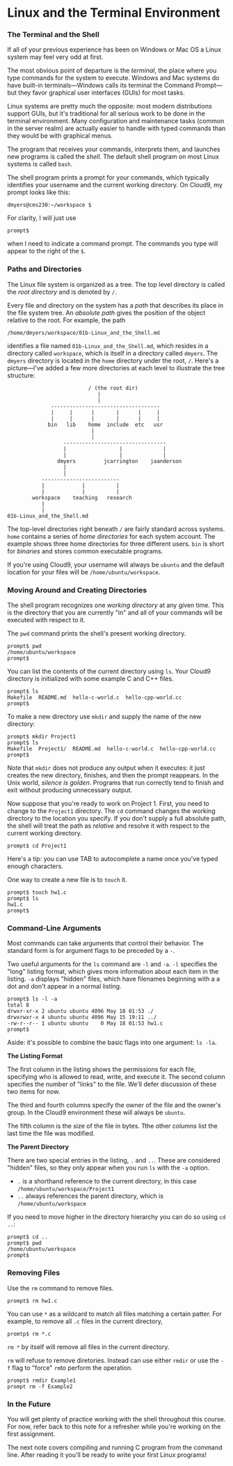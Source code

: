 # Linux and the Terminal Environment

### The Terminal and the Shell

If all of your previous experience has been on Windows or Mac OS a Linux system may feel very odd at first.

The most obvious point of departure is the *terminal*, the place where you type commands for the system to execute. Windows and Mac 
systems do have built-in terminals&mdash;Windows calls its terminal the Command Prompt&mdash;but they favor graphical user interfaces
(GUIs) for most tasks.

Linux systems are pretty much the opposite: most modern distributions support GUIs, but it's traditional for all serious work to be 
done in the terminal environment. Many configuration and maintenance tasks (common in the server realm) are actually easier to handle 
with typed commands than they would be with graphical menus.

The program that receives your commands, interprets them, and launches new programs is called the *shell*. The default shell program 
on most Linux systems is called `bash`.

The shell program prints a prompt for your commands, which typically identifies your username and the current working directory. On
Cloud9, my prompt looks like this:

```
dmyers@cms230:~/workspace $
```

For clarity, I will just use

```
prompt$
```

when I need to indicate a command prompt. The commands you type will appear to the right of the `$`.

### Paths and Directories

The Linux file system is organized as a tree. The top level directory is called the *root directory* and is denoted by `/`.

Every file and directory on the system has a *path* that describes its place in the file system tree. An *absolute path* gives the 
position of the object relative to the root. For example, the path

```
/home/dmyers/workspace/01b-Linux_and_the_Shell.md
```

identifies a file named `01b-Linux_and_the_Shell.md`, which resides in a directory called `workspace`, which is itself in a directory 
called `dmyers`. The `dmyers` directory is located in the `home` directory under the root, `/`. Here's a picture&mdash;I've added a
few more directories at each level to illustrate the tree structure:

```                          
                          / (the root dir)
                             |
                             |
              -----------------------------------
              |     |      |       |      |     |
              |     |      |       |      |     |
             bin   lib    home  include  etc   usr
                           |
                           |
                  ---------------------------------
                  |                 |             |
                  |                 |             |
                dmyers         jcarrington    jaanderson       
                  |
                  |
           -------------------------
           |            |          |
           |            |          |
        workspace    teaching   research
           |
           |
01b-Linux_and_the_Shell.md
```

The top-level directories right beneath `/` are fairly standard across systems. `home` contains a series of *home directories* for
each system account. The example shows three home directories for three different users. `bin` is short for *binaries* and stores 
common executable programs.

If you're using Cloud9, your username will always be `ubuntu` and the default location for your files will be 
`/home/ubuntu/workspace`.

### Moving Around and Creating Directories

The shell program recognizes one *working directory* at any given time. This is the directory that you are currently "in" and all of 
your commands will be executed with respect to it.

The `pwd` command prints the shell's present working directory.

```
prompt$ pwd
/home/ubuntu/workspace
prompt$
```

You can list the contents of the current directory using `ls`. Your Cloud9 directory is initialized with some example C and C++ files.

```
prompt$ ls
Makefile  README.md  hello-c-world.c  hello-cpp-world.cc
prompt$
```

To make a new directory use `mkdir` and supply the name of the new directory:

```
prompt$ mkdir Project1
prompt$ ls
Makefile  Project1/  README.md  hello-c-world.c  hello-cpp-world.cc
prompt$
```

Note that `mkdir` does not produce any output when it executes: it just creates the new directory, finishes, and then the prompt 
reappears. In the Unix world, *silence is golden*. Programs that run correctly tend to finish and exit without producing unnecessary
output.

Now suppose that you're ready to work on Project 1. First, you need to change to the `Project1` directory. The `cd` command changes 
the working directory to the location you specify. If you don't supply a full absolute path, the shell will treat the path as 
*relative* and resolve it with respect to the current working directory.

```
prompt$ cd Project1
```

Here's a tip: you can use TAB to autocomplete a name once you've typed enough characters.

One way to create a new file is to `touch` it.

```
prompt$ touch hw1.c
prompt$ ls
hw1.c
prompt$
```

### Command-Line Arguments

Most commands can take arguments that control their behavior. The standard form is for argument flags to be preceded by a `-`.

Two useful arguments for the `ls` command are `-l` and `-a`. `-l` specifies the "long" listing format, which gives more information 
about each item in the listing. `-a` displays "hidden" files, which have filenames beginning with a a dot and don't appear in a normal listing.

```
prompt$ ls -l -a
total 8
drwxr-xr-x 2 ubuntu ubuntu 4096 May 18 01:53 ./
drwxrwxr-x 4 ubuntu ubuntu 4096 May 15 19:11 ../
-rw-r--r-- 1 ubuntu ubuntu    0 May 18 01:53 hw1.c
prompt$
```

Aside: it's possible to combine the basic flags into one argument: `ls -la`.

**The Listing Format**

The first column in the listing shows the permissions for each file, specifying who is allowed to read, write, and execute it. 
The second column specifies the number of "links" to the file. We'll defer discussion of these two items for now.

The third and fourth columns specify the owner of the file and the owner's group. In the Cloud9 environment these will always be
`ubuntu`.

The fifth column is the size of the file in bytes. Tthe other columns list the last time the file was modified.

**The Parent Directory**

There are two special entries in the listing, `.` and `..`. These are considered "hidden" files, so they only appear when you run `ls`
with the `-a` option.

  - `.` is a shorthand reference to the current directory, in this case `/home/ubuntu/workspace/Project1`
  - `..` always references the parent directory, which is `/home/ubuntu/workspace`

If you need to move higher in the directory hierarchy you can do so using `cd ..`:

```
prompt$ cd ..
prompt$ pwd
/home/ubuntu/workspace
prompt$
```

### Removing Files

Use the `rm` command to remove files.

```
prompt$ rm hw1.c
```

You can use `*` as a wildcard to match all files matching a certain patter. For example, to remove all `.c` files in the current
directory,

```
promtp$ rm *.c
```

`rm *` by itself will remove all files in the current directory.

`rm` will refuse to remove diretories. Instead can use either `rmdir` or use the `-f` flag to "force" `rm`to perform
the operation.

```
prompt$ rmdir Example1
prompt rm -f Example2
```

### In the Future

You will get plenty of practice working with the shell throughout this course. For now, refer back to this note for a refresher while 
you're working on the first assignment.

The next note covers compiling and running C program from the command line. After reading it you'll be ready to write your first Linux
programs!
